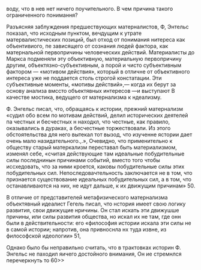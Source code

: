 воду, что в нев нет ничего поучительного. В чем причина такого ограниченного понимання?

Разъясняя заблуждения предшествующих матерналистов, Ф, Энтельс показал, что исходным пунктом, вечдущим к утрате матервалистических позиций, был отход от понимания нитереса как объентивиого, пе зависящего от сознания людей фактора, как матернальной первопричины человеческих действий. Материалисты до Маркса подменяли эту объективную, материальную первопричину другим, объектязно-субъективным, а порой и чисто субъективным фактором — «мотивом действия», который в отличне от объективного интереса уже не поддается столь строгой констатации. Эти субъективные моменты, «мотивы действий»,— когда их берут за основу анализа вмссто объектявных интересов —и выступают В качестве мостика, ведущего от матернализма к ндеализму.

Ф. Энгельс писал, что, обращаясь к истории, прежний матернализм «судил обо всем по мотивам действий, делил исторических деятелей па честных и бесчестных н находкл, что честные, как правило, оказывались в дураках, а бесчестные торжествовали. Из этого обстоятельства для него вытекал тот вызод, что изученне ястории дает очень мало назидательного.,.», Очевидно, что применительно к обществу старый матеркализм переставал быть материализмом, изменял себе, «считая действующие там идеальные побудительные силы последнинын причинами событий, вместо того чтобы иссхедовать, что за ними кроется, каковы побудительные силы этих побудительных сил. Непоследовачтельность заключается не в том, что признается существование идеальных побудительных сил, а в том, что останавливаются на них, не идут дальше, к их движущим причинам» 50.

В отличие от представителей метафизического матернализма объектявный идеалист Гегель писал, что нстория имеет свою логику развития, свои движущие нричины. Он стал искать эти движушше причины, или силы развития общества, но искал их не там, где онн были в действительности: его «философия истории искала эти силы не в самой истории; напротив, она привноснла нх туда извне, из философской идеологии» 51,

Однако было бы неправильно считать, что в трактовках историн Ф. Энгельс не паходил яичего достойного внимания, Он ие стремнлся перечеркнуть то 60>>
